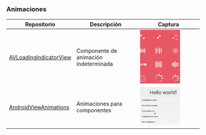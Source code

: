 ### Animaciones
Repositorio | Descripción | Captura
-|-|-
[AVLoadingIndicatorView](https://github.com/81813780/AVLoadingIndicatorView) | Componente de animación indeterminada | <img src="images/AVLoadingIndicatorView.png" width=70%>
[AndroidViewAnimations](https://github.com/daimajia/AndroidViewAnimations) | Animaciones para componentes | <img src="images/AndroidViewAnimations.png" width=70%>
